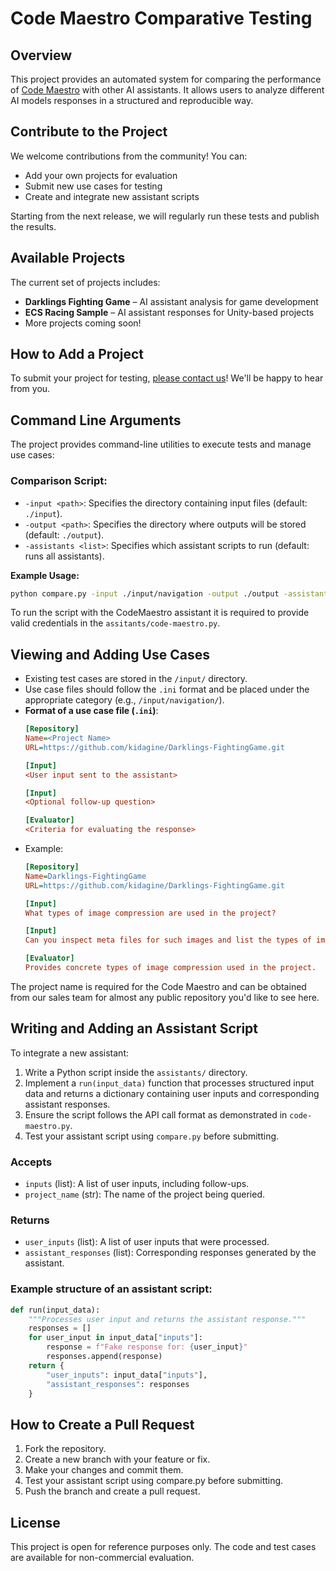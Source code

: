 # Code Maestro Comparative Testing

## Overview

This project provides an automated system for comparing the performance of [Code Maestro](https://www.codemaestro.ai/) with other AI assistants. It allows users to analyze different AI models responses in a structured and reproducible way.

## Contribute to the Project

We welcome contributions from the community! You can:

- Add your own projects for evaluation
- Submit new use cases for testing
- Create and integrate new assistant scripts

Starting from the next release, we will regularly run these tests and publish the results.

## Available Projects

The current set of projects includes:

- **Darklings Fighting Game** – AI assistant analysis for game development
- **ECS Racing Sample** – AI assistant responses for Unity-based projects
- More projects coming soon!

## How to Add a Project

To submit your project for testing, [please contact us](https://www.codemaestro.ai/contact)! We'll be happy to hear from you.

## Command Line Arguments

The project provides command-line utilities to execute tests and manage use cases:

### Comparison Script:

- `-input <path>`: Specifies the directory containing input files (default: `./input`).
- `-output <path>`: Specifies the directory where outputs will be stored (default: `./output`).
- `-assistants <list>`: Specifies which assistant scripts to run (default: runs all assistants).

**Example Usage:**

```sh
python compare.py -input ./input/navigation -output ./output -assistants code-maestro
```

To run the script with the CodeMaestro assistant it is required to provide valid credentials in the `assitants/code-maestro.py`.

## Viewing and Adding Use Cases

- Existing test cases are stored in the `/input/` directory.
- Use case files should follow the `.ini` format and be placed under the appropriate category (e.g., `/input/navigation/`).
- **Format of a use case file (********`.ini`********)**:
  ```ini
  [Repository]
  Name=<Project Name>
  URL=https://github.com/kidagine/Darklings-FightingGame.git

  [Input]
  <User input sent to the assistant>

  [Input]
  <Optional follow-up question>

  [Evaluator]
  <Criteria for evaluating the response>
  ```
- Example:
  ```ini
  [Repository]
  Name=Darklings-FightingGame
  URL=https://github.com/kidagine/Darklings-FightingGame.git

  [Input]
  What types of image compression are used in the project?

  [Input]
  Can you inspect meta files for such images and list the types of image compression used in the project?

  [Evaluator]
  Provides concrete types of image compression used in the project.
  ```

The project name is required for the Code Maestro and can be obtained from our sales team for almost any public repository you'd like to see here.

## Writing and Adding an Assistant Script

To integrate a new assistant:

1. Write a Python script inside the `assistants/` directory.
2. Implement a `run(input_data)` function that processes structured input data and returns a dictionary containing user inputs and corresponding assistant responses.
3. Ensure the script follows the API call format as demonstrated in `code-maestro.py`.
4. Test your assistant script using `compare.py` before submitting.

### Accepts

- `inputs` (list): A list of user inputs, including follow-ups.
- `project_name` (str): The name of the project being queried.

### Returns

- `user_inputs` (list): A list of user inputs that were processed.
- `assistant_responses` (list): Corresponding responses generated by the assistant.

### Example structure of an assistant script:

```python
def run(input_data):
    """Processes user input and returns the assistant response."""
    responses = []
    for user_input in input_data["inputs"]:
        response = f"Fake response for: {user_input}"
        responses.append(response)
    return {
        "user_inputs": input_data["inputs"],
        "assistant_responses": responses
    }
```

## How to Create a Pull Request

1. Fork the repository.
2. Create a new branch with your feature or fix.
3. Make your changes and commit them.
4. Test your assistant script using compare.py before submitting.
5. Push the branch and create a pull request.

## License

This project is open for reference purposes only. The code and test cases are available for non-commercial evaluation.
